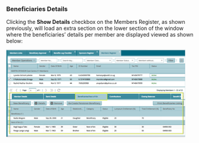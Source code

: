 ### Beneficiaries Details 

Clicking the **Show Details** checkbox on the Members Register, as shown previously, will load an extra
section on the lower section of the window where the beneficiaries’ details per member are displayed viewed as shown below:

<img  alt="benefits Details" width="95%" height="auto"  class="center"  src="../.vuepress/public/img/media3/beneficiarynextofkin.png"> 
